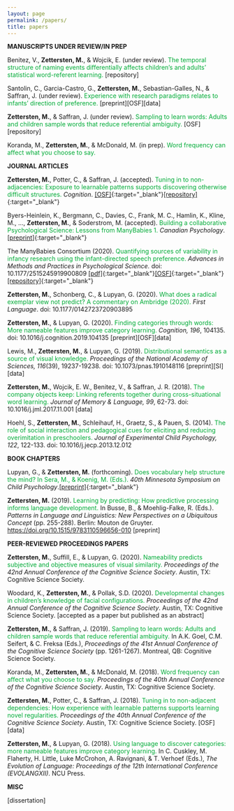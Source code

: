 ```yaml
---
layout: page
permalink: /papers/
title: papers
---
```


**MANUSCRIPTS UNDER REVIEW/IN PREP**

​Benitez, V., **Zettersten, M.**, & Wojcik, E. (under review). <span style="color: #00ab37">The temporal structure of naming events differentially affects children’s and adults’ statistical word-referent learning.</span> [repository]

Santolin, C., Garcia-Castro, G., **Zettersten, M.**, Sebastian-Galles, N., & Saffran, J. (under review). <span style="color: #00ab37">Experience with research paradigms relates to infants’ direction of preference.</span> [preprint][OSF][data]

**Zettersten, M.**, & Saffran, J. (under review). <span style="color: #00ab37">Sampling to learn words: Adults and children sample words that reduce referential ambiguity.</span> [OSF][repository]
 
Koranda, M., **Zettersten, M.**, & McDonald, M. (in prep). <span style="color: #00ab37">Word frequency can affect what you choose to say.</span>

**JOURNAL ARTICLES**

**Zettersten, M.**, Potter, C., & Saffran, J. (accepted). <span style="color:#00ab37">Tuning in to non-adjacencies: Exposure to learnable patterns supports discovering otherwise difficult structures.</span> *Cognition*. [[OSF]](https://osf.io/m3wn4/){:target="\_blank"}[[repository]](https://github.com/mzettersten/apg-non-adjacent){:target="\_blank"}

Byers-Heinlein, K., Bergmann, C., Davies, C., Frank, M. C., Hamlin, K., Kline, M., …, **Zettersten, M.**, & Soderstrom, M. (accepted). <span style="color:#00ab37">Building a collaborative Psychological Science: Lessons from ManyBabies 1.</span> *Canadian Psychology*. [[preprint]](https://psyarxiv.com/dmhk2/){:target="\_blank"}

The ManyBabies Consortium (2020). <span style="color: #00ab37">Quantifying sources of variability in infancy research using the infant-directed speech preference.</span> *Advances in Methods and Practices in Psychological Science.* doi: 10.1177/2515245919900809 [[pdf]](https://mzettersten.github.io/assets/pdf/ManyBabies1.pdf){:target="\_blank"}[[OSF]](https://osf.io/re95x/){:target="\_blank"}[[repository]](https://github.com/manybabies/mb1-analysis-public){:target="\_blank"}

**Zettersten, M.**, Schonberg, C., & Lupyan, G. (2020). <span style="color: #00ab37">What does a radical exemplar view not predict? A commentary on Ambridge (2020).</span> *First Language*. doi: 10.1177/0142723720903895

**Zettersten, M.**, & Lupyan, G. (2020). <span style="color: #00ab37">Finding categories through words: More nameable features improve category learning.</span> *Cognition, 196*, 104135. doi: 10.1016/j.cognition.2019.104135 [preprint][OSF][data]​

Lewis, M., **Zettersten, M.**, & Lupyan, G. (2019). <span style="color: #00ab37">Distributional semantics as a source of visual knowledge.</span> *Proceedings of the National Academy of Sciences, 116*(39), 19237-19238. doi: 10.1073/pnas.1910148116 [preprint][SI][data]
 
**Zettersten, M.**, Wojcik, E. W., Benitez, V., & Saffran, J. R. (2018). <span style="color: #00ab37">The company objects keep: Linking referents together during cross-situational word learning.</span> *Journal of Memory & Language, 99*, 62-73​. doi: 10.1016/j.jml.2017.11.001 [data]

Hoehl, S., **Zettersten, M.**, Schleihauf, H., Graetz, S., & Pauen, S. (2014). <span style="color: #00ab37">The role of social interaction and pedagogical cues for eliciting and reducing overimitation in preschoolers.</span> *Journal of Experimental Child Psychology, 122*, 122-133. doi: 10.1016/j.jecp.2013.12.012

**BOOK CHAPTERS**

Lupyan, G., & **Zettersten, M.** (forthcoming). <span style="color: #00ab37">Does vocabulary help structure the mind? In Sera, M., & Koenig, M. (Eds.).</span> *40th Minnesota Symposium on Child Psychology*.[[preprint]](https://psyarxiv.com/b74u9/){:target="\_blank"}

**Zettersten, M.** (2019). <span style="color: #00ab37">Learning by predicting: How predictive processing informs language development.</span> In Busse, B., & Moehlig-Falke, R. (Eds.). *Patterns in Language and Linguistics: New Perspectives on a Ubiquitous Concept* (pp. 255-288). Berlin: Mouton de Gruyter. https://doi.org/10.1515/9783110596656-010 [preprint]

**PEER-REVIEWED PROCEEDINGS PAPERS**

**Zettersten, M.**, Suffill, E., & Lupyan, G. (2020). <span style="color: #00ab37">Nameability predicts subjective and objective measures of visual similarity.</span> *Proceedings of the 42nd Annual Conference of the Cognitive Science Society*. Austin, TX: Cognitive Science Society.

Woodard, K., **Zettersten, M.**, & Pollak, S.D. (2020). <span style="color: #00ab37">Developmental changes in children’s knowledge of facial configurations.</span> *Proceedings of the 42nd Annual Conference of the Cognitive Science Society*. Austin, TX: Cognitive Science Society. [accepted as a paper but published as an abstract]

**Zettersten, M.**, & Saffran, J. (2019). <span style="color: #00ab37">Sampling to learn words: Adults and children sample words that reduce referential ambiguity.</span> In A.K. Goel, C.M. Seifert, & C. Freksa (Eds.), *Proceedings of the 41st Annual Conference of the Cognitive Science Society* (pp. 1261-1267). Montreal, QB: Cognitive Science Society.

Koranda, M., **Zettersten, M.**, & McDonald, M. (2018). <span style="color: #00ab37">Word frequency can affect what you choose to say.</span> *Proceedings of the 40th Annual Conference of the Cognitive Science Society*. Austin, TX: Cognitive Science Society.
 
**Zettersten, M.**, Potter, C., & Saffran, J. (2018). <span style="color: #00ab37">Tuning in to non-adjacent dependencies: How experience with learnable patterns supports learning novel regularities.</span> *Proceedings of the 40th Annual Conference of the Cognitive Science Society*. Austin, TX: Cognitive Science Society. [OSF][data]

**Zettersten, M.**, & Lupyan, G. (2018). <span style="color: #00ab37">Using language to discover categories: more nameable features improve category learning.</span> In C. Cuskley, M. Flaherty, H. Little, Luke McCrohon, A. Ravignani, & T. Verhoef (Eds.), *The Evolution of Language: Proceedings of the 12th International Conference (EVOLANGXII)*. NCU Press.

**MISC**

[dissertation]
